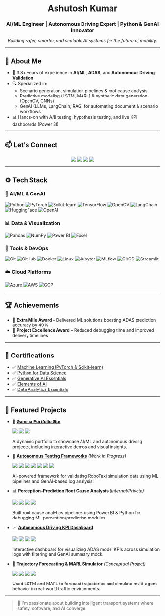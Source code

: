 <h1 align="center">Ashutosh Kumar</h1>
<h3 align="center">AI/ML Engineer | Autonomous Driving Expert | Python & GenAI Innovator</h3>
<p align="center"><i>Building safer, smarter, and scalable AI systems for the future of mobility.</i></p>

---

## 🧠 About Me

- 🤖 3.8+ years of experience in **AI/ML**, **ADAS**, and **Autonomous Driving Validation**
- 🔍 Specialized in:
  - Scenario generation, simulation pipelines & root cause analysis
  - Predictive modeling (LSTM, MARL) & synthetic data generation (OpenCV, CNNs)
  - GenAI (LLMs, LangChain, RAG) for automating document & scenario workflows
- 📊 Hands-on with A/B testing, hypothesis testing, and live KPI dashboards (Power BI)

---
## 📫 Let's Connect

<p align="center">
  <a href="https://www.linkedin.com/in/ashutoshrskiaa"><img src="https://img.shields.io/badge/LinkedIn-blue?style=for-the-badge&logo=linkedin&logoColor=white"/></a>
  <a href="mailto:ashutoshrskiaa@gmail.com"><img src="https://img.shields.io/badge/Gmail-D14836?style=for-the-badge&logo=gmail&logoColor=white"/></a>
  <a href="https://github.com/rskiaa"><img src="https://img.shields.io/badge/GitHub-000?style=for-the-badge&logo=github&logoColor=white"/></a>
  <a href="https://autonomous-driving-innov-d7ai06c.gamma.site/ashutoshkumar"><img src="https://img.shields.io/badge/Portfolio-000?style=for-the-badge&logo=About.me&logoColor=white"/></a>
</p>

---
## ⚙️ Tech Stack

### 🧠 AI/ML & GenAI  
![Python](https://img.shields.io/badge/Python-3670A0?style=flat&logo=python&logoColor=ffdd54)
![PyTorch](https://img.shields.io/badge/PyTorch-EE4C2C?style=flat&logo=pytorch&logoColor=white)
![Scikit-learn](https://img.shields.io/badge/Scikit--learn-F7931E?style=flat&logo=scikit-learn&logoColor=white)
![TensorFlow](https://img.shields.io/badge/TensorFlow-FF6F00?style=flat&logo=tensorflow&logoColor=white)
![OpenCV](https://img.shields.io/badge/OpenCV-27338e?style=flat&logo=opencv&logoColor=white)
![LangChain](https://img.shields.io/badge/LangChain-000000?style=flat&logo=LangChain&logoColor=white)
![HuggingFace](https://img.shields.io/badge/HuggingFace-FCC624?style=flat&logo=huggingface&logoColor=black)
![OpenAI](https://img.shields.io/badge/OpenAI-412991?style=flat&logo=openai&logoColor=white)

### 📊 Data & Visualization  
![Pandas](https://img.shields.io/badge/Pandas-150458?style=flat&logo=pandas&logoColor=white)
![NumPy](https://img.shields.io/badge/NumPy-013243?style=flat&logo=numpy&logoColor=white)
![Power BI](https://img.shields.io/badge/Power%20BI-F2C811?style=flat&logo=powerbi&logoColor=black)
![Excel](https://img.shields.io/badge/Excel-217346?style=flat&logo=microsoft-excel&logoColor=white)

### 🧰 Tools & DevOps  
![Git](https://img.shields.io/badge/Git-F05032?style=flat&logo=git&logoColor=white)
![GitHub](https://img.shields.io/badge/GitHub-181717?style=flat&logo=github&logoColor=white)
![Docker](https://img.shields.io/badge/Docker-2496ED?style=flat&logo=docker&logoColor=white)
![Linux](https://img.shields.io/badge/Linux-FCC624?style=flat&logo=linux&logoColor=black)
![Jupyter](https://img.shields.io/badge/Jupyter-F37626?style=flat&logo=jupyter&logoColor=white)
![MLflow](https://img.shields.io/badge/MLflow-0194E2?style=flat&logo=mlflow&logoColor=white)
![CI/CD](https://img.shields.io/badge/CI%2FCD-blue?style=flat&logo=githubactions&logoColor=white)
![Streamlit](https://img.shields.io/badge/Streamlit-FF4B4B?style=flat&logo=streamlit&logoColor=white)

### ☁️ Cloud Platforms  
![Azure](https://img.shields.io/badge/Azure-0078D4?style=flat&logo=microsoft-azure&logoColor=white)
![AWS](https://img.shields.io/badge/AWS-FF9900?style=flat&logo=amazon-aws&logoColor=white)
![GCP](https://img.shields.io/badge/GCP-4285F4?style=flat&logo=google-cloud&logoColor=white)

---

## 🏆 Achievements

- 🥇 **Extra Mile Award** – Delivered ML solutions boosting ADAS prediction accuracy by 40%
- 🥈 **Project Excellence Award** – Reduced debugging time and improved delivery timelines

---

## 📜 Certifications

- ✅ [Machine Learning (PyTorch & Scikit-learn)](https://www.linkedin.com/learning/certificates/e5dbdd80fcf133153b9b7cfb1d3040a90374849d9f9dfedb3440b42cb830062d)  
- ✅ [Python for Data Science](https://www.credly.com/badges/fddef4a6-142f-43e3-ab50-f82ee36d169a/public_url)  
- ✅ [Generative AI Essentials](https://www.linkedin.com/learning/certificates/80b734a790bd434390adc546f888b5c2d64c5b0a40f33183bb756387a7527002)  
- ✅ [Elements of AI](https://certificates.mooc.fi/validate/fhhzj5vl5a)  
- ✅ [Data Analytics Essentials](https://www.linkedin.com/learning/certificates/4ef1db1672430b21353d27e575d38a71c9fef4520e676356752b3ffe8846b312)

---

## 📌 Featured Projects

- 🔗 [**Gamma Portfolio Site**](https://autonomous-driving-innov-d7ai06c.gamma.site/ashutoshkumar)  
  <p>
    <img src="https://img.shields.io/badge/Streamlit-FF4B4B?style=flat&logo=streamlit&logoColor=white"/>
    <img src="https://img.shields.io/badge/Markdown-000000?style=flat&logo=markdown&logoColor=white"/>
    <img src="https://img.shields.io/badge/Gamma-00C853?style=flat&logoColor=white"/>
  </p>
  A dynamic portfolio to showcase AI/ML and autonomous driving projects, including interactive demos and visual insights.

- 🧪 [**Autonomous Testing Frameworks**](https://github.com/rskiaa/gamma-site) *(Work in Progress)*  
  <p>
    <img src="https://img.shields.io/badge/Python-3670A0?style=flat&logo=python&logoColor=ffdd54"/>
    <img src="https://img.shields.io/badge/OpenCV-27338e?style=flat&logo=opencv&logoColor=white"/>
    <img src="https://img.shields.io/badge/PyTorch-EE4C2C?style=flat&logo=pytorch&logoColor=white"/>
    <img src="https://img.shields.io/badge/Streamlit-FF4B4B?style=flat&logo=streamlit&logoColor=white"/>
    <img src="https://img.shields.io/badge/MLflow-0194E2?style=flat&logo=mlflow&logoColor=white"/>
    <img src="https://img.shields.io/badge/OpenAI-412991?style=flat&logo=openai&logoColor=white"/>
    <img src="https://img.shields.io/badge/HuggingFace-FCC624?style=flat&logo=huggingface&logoColor=black"/>
  </p>
  AI-powered framework for validating RoboTaxi simulation data using ML pipelines and GenAI-based log analysis.

- 📊 **Perception–Prediction Root Cause Analysis** *(Internal/Private)*  
  <p>
    <img src="https://img.shields.io/badge/Python-3670A0?style=flat&logo=python&logoColor=ffdd54"/>
    <img src="https://img.shields.io/badge/PowerBI-F2C811?style=flat&logo=powerbi&logoColor=black"/>
    <img src="https://img.shields.io/badge/Pandas-150458?style=flat&logo=pandas&logoColor=white"/>
    <img src="https://img.shields.io/badge/NumPy-013243?style=flat&logo=numpy&logoColor=white"/>
  </p>
  Built root cause analytics pipelines using Power BI & Python for debugging ML perception/prediction modules.

- 📈 [**Autonomous Driving KPI Dashboard**](https://github.com/rskiaa/robo-dashboard)  
  <p>
    <img src="https://img.shields.io/badge/Python-3670A0?style=flat&logo=python&logoColor=ffdd54"/>
    <img src="https://img.shields.io/badge/Streamlit-FF4B4B?style=flat&logo=streamlit&logoColor=white"/>
    <img src="https://img.shields.io/badge/Pandas-150458?style=flat&logo=pandas&logoColor=white"/>
    <img src="https://img.shields.io/badge/Matplotlib-11557C?style=flat&logo=matplotlib&logoColor=white"/>
  </p>
  Interactive dashboard for visualizing ADAS model KPIs across simulation logs with filtering and GenAI summary mock.

- 🧠 **Trajectory Forecasting & MARL Simulator** *(Conceptual Project)*  
  <p>
    <img src="https://img.shields.io/badge/Python-3670A0?style=flat&logo=python&logoColor=ffdd54"/>
    <img src="https://img.shields.io/badge/PyTorch-EE4C2C?style=flat&logo=pytorch&logoColor=white"/>
    <img src="https://img.shields.io/badge/LSTM-6A1B9A?style=flat&logoColor=white"/>
    <img src="https://img.shields.io/badge/Reinforcement--Learning-004D40?style=flat&logoColor=white"/>
  </p>
  Used LSTM and MARL to forecast trajectories and simulate multi-agent behavior in real-world traffic environments.
  
---

> 🚀 I'm passionate about building intelligent transport systems where safety, software, and AI converge.
